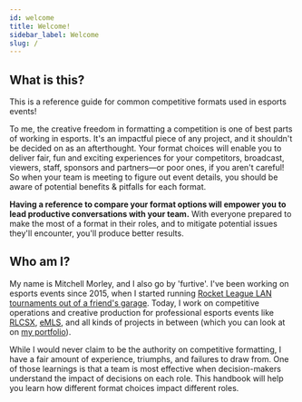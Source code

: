 ```yaml
---
id: welcome
title: Welcome!
sidebar_label: Welcome
slug: /
---
```


## What is this?

This is a reference guide for common competitive formats used in esports events!

To me, the creative freedom in formatting a competition is one of best parts of working in esports.
It's an impactful piece of any project, and it shouldn't be decided on as an afterthought.
Your format choices will enable you to deliver fair, fun and exciting experiences for your competitors, broadcast, viewers, staff, sponsors and partners—or poor ones, if you aren't careful!
So when your team is meeting to figure out event details, you should be aware of potential benefits & pitfalls for each format.

**Having a reference to compare your format options will empower you to lead productive conversations with your team.**
With everyone prepared to make the most of a format in their roles, and to mitigate potential issues they'll encounter, you'll produce better results.

## Who am I?

My name is Mitchell Morley, and I also go by 'furtive'.
I've been working on esports events since 2015, when I started running
 [Rocket League LAN tournaments out of a friend's garage](https://secure.meetupstatic.com/photos/event/a/d/4/d/highres_444404365.jpeg).
Today, I work on competitive operations and creative production for professional esports events like [RLCSX](https://www.rocketleague.com/news/introducing-rlcs-x/), [eMLS](https://www.mlssoccer.com/news/emls-cup-2021-preview-how-watch-stream-and-follow-action),
 and all kinds of projects in between (which you can look at on [my portfolio](https://mitchellmorley.com)).

While I would never claim to be the authority on competitive formatting, I have a fair amount of experience, triumphs, and failures to draw from.
One of those learnings is that a team is most effective when decision-makers understand the impact of decisions on each role.
This handbook will help you learn how different format choices impact different roles.
